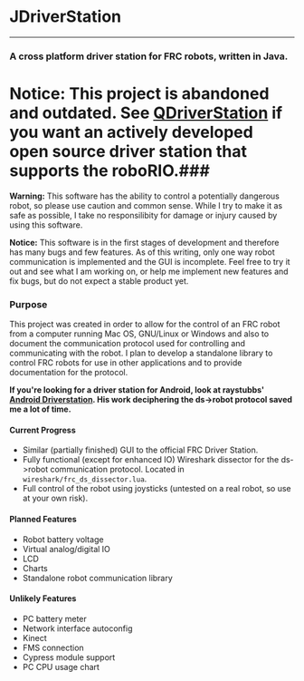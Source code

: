 # JDriverStation
***

### A cross platform driver station for FRC robots, written in Java.

# Notice: This project is abandoned and outdated. See [QDriverStation](https://github.com/WinT-3794/QDriverStation) if you want an actively developed open source driver station that supports the roboRIO.###

**Warning:** This software has the ability to control a potentially dangerous robot, so please use caution and common sense. While I try to make it as safe as possible, I take no responsilibity for damage or injury caused by using this software.

**Notice:** This software is in the first stages of development and therefore has many bugs and few features. As of this writing, only one way robot communication is implemented and the GUI is incomplete. Feel free to try it out and see what I am working on, or help me implement new features and fix bugs, but do not expect a stable product yet.

### Purpose
This project was created in order to allow for the control of an FRC robot from a computer running Mac OS, GNU/Linux or Windows and also to document the communication protocol used for controlling and communicating with the robot. I plan to develop a standalone library to control FRC robots for use in other applications and to provide documentation for the protocol.

**If you're looking for a driver station for Android, look at raystubbs' [Android Driverstation](https://github.com/raystubbs/Andrid-FRC-Driverstation). His work deciphering the ds->robot protocol saved me a lot of time.**

#### Current Progress
* Similar (partially finished) GUI to the official FRC Driver Station.
* Fully functional (except for enhanced IO) Wireshark dissector for the ds->robot communication protocol. Located in `wireshark/frc_ds_dissector.lua`.
* Full control of the robot using joysticks (untested on a real robot, so use at your own risk).

#### Planned Features
* Robot battery voltage
* Virtual analog/digital IO
* LCD
* Charts
* Standalone robot communication library

#### Unlikely Features
* PC battery meter
* Network interface autoconfig
* Kinect
* FMS connection
* Cypress module support
* PC CPU usage chart
